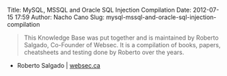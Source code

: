 Title: MySQL, MSSQL and Oracle SQL Injection Compilation
Date: 2012-07-15 17:59
Author: Nacho Cano
Slug: mysql-mssql-and-oracle-sql-injection-compilation

> This Knowledge Base was put together and is maintained by Roberto
> Salgado, Co-Founder of Websec. It is a compilation of books, papers,
> cheatsheets and testing done by Roberto over the years.

- Roberto Salgado | [websec.ca][]

  [websec.ca]: http://websec.ca/kb/sql_injection
    "MySQL, MSSQL and Oracle SQL Injection Compilation"
